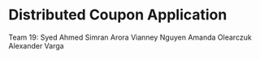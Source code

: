 # Distributed Coupon Application
 
Team 19:
Syed Ahmed
Simran Arora
Vianney Nguyen
Amanda Olearczuk
Alexander Varga